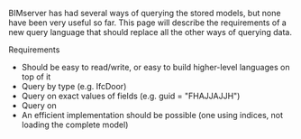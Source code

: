 BIMserver has had several ways of querying the stored models, but none have been very useful so far. This page will describe the requirements of a new query language that should replace all the other ways of querying data.

Requirements

- Should be easy to read/write, or easy to build higher-level languages on top of it
- Query by type (e.g. IfcDoor)
- Query on exact values of fields (e.g. guid = "FHAJJAJJH")
- Query on 
- An efficient implementation should be possible (one using indices, not loading the complete model)